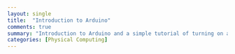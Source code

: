 ```yaml
---
layout: single
title:  "Introduction to Arduino"
comments: true
summary: "Introduction to Arduino and a simple tutorial of turning on a LED"
categories: [Physical Computing]
---
```

